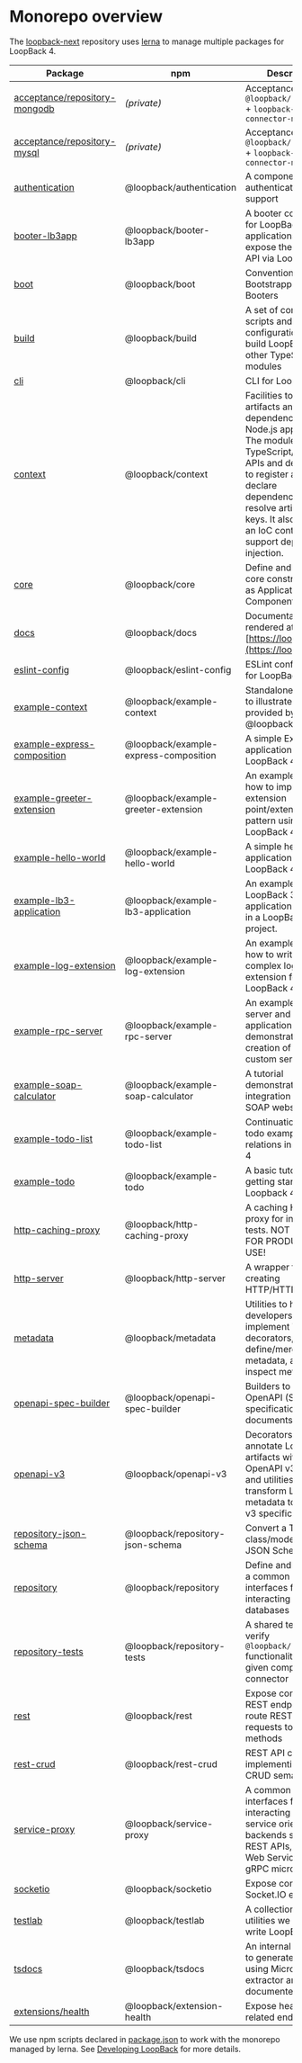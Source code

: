 # Monorepo overview

The [loopback-next](https://github.com/strongloop/loopback-next) repository uses
[lerna](https://lernajs.io/) to manage multiple packages for LoopBack 4.

<!-- PLEASE KEEP THE TABLE ROWS SORTED ALPHABETICALLY BY PACKAGE NAME-->

| Package                                                                                                                | npm                                   | Description                                                                                                                                                                                                                                                                                      |
| ---------------------------------------------------------------------------------------------------------------------- | ------------------------------------- | ------------------------------------------------------------------------------------------------------------------------------------------------------------------------------------------------------------------------------------------------------------------------------------------------ |
| [acceptance/repository-mongodb](https://github.com/strongloop/loopback-next/tree/master/acceptance/repository-mongodb) | _(private)_                           | Acceptance tests for `@loopback/repository` + `loopback-connector-mongodb`                                                                                                                                                                                                                       |
| [acceptance/repository-mysql](https://github.com/strongloop/loopback-next/tree/master/acceptance/repository-mysql)     | _(private)_                           | Acceptance tests for `@loopback/repository` + `loopback-connector-mysql`                                                                                                                                                                                                                         |
| [authentication](https://github.com/strongloop/loopback-next/tree/master/packages/authentication)                      | @loopback/authentication              | A component for authentication support                                                                                                                                                                                                                                                           |
| [booter-lb3app](https://github.com/strongloop/loopback-next/tree/master/packages/booter-lb3app)                        | @loopback/booter-lb3app               | A booter component for LoopBack 3 applications to expose their REST API via LoopBack 4.                                                                                                                                                                                                          |
| [boot](https://github.com/strongloop/loopback-next/tree/master/packages/boot)                                          | @loopback/boot                        | Convention based Bootstrapper and Booters                                                                                                                                                                                                                                                        |
| [build](https://github.com/strongloop/loopback-next/tree/master/packages/build)                                        | @loopback/build                       | A set of common scripts and default configurations to build LoopBack 4 or other TypeScript modules                                                                                                                                                                                               |
| [cli](https://github.com/strongloop/loopback-next/tree/master/packages/cli)                                            | @loopback/cli                         | CLI for LoopBack 4                                                                                                                                                                                                                                                                               |
| [context](https://github.com/strongloop/loopback-next/tree/master/packages/context)                                    | @loopback/context                     | Facilities to manage artifacts and their dependencies in your Node.js applications. The module exposes TypeScript/JavaScript APIs and decorators to register artifacts, declare dependencies, and resolve artifacts by keys. It also serves as an IoC container to support dependency injection. |
| [core](https://github.com/strongloop/loopback-next/tree/master/packages/core)                                          | @loopback/core                        | Define and implement core constructs such as Application and Component                                                                                                                                                                                                                           |
| [docs](https://github.com/strongloop/loopback-next/tree/master/docs)                                                   | @loopback/docs                        | Documentation files rendered at [https://loopback.io](https://loopback.io)                                                                                                                                                                                                                       |
| [eslint-config](https://github.com/strongloop/loopback-next/tree/master/packages/eslint-config)                        | @loopback/eslint-config               | ESLint configuration for LoopBack projects                                                                                                                                                                                                                                                       |
| [example-context](https://github.com/strongloop/loopback-next/tree/master/examples/context)                            | @loopback/example-context             | Standalone examples to illustrate features provided by @loopback/context                                                                                                                                                                                                                         |
| [example-express-composition](https://github.com/strongloop/loopback-next/tree/master/examples/express-composition)    | @loopback/example-express-composition | A simple Express application that uses LoopBack 4 REST API                                                                                                                                                                                                                                       |
| [example-greeter-extension](https://github.com/strongloop/loopback-next/tree/master/examples/greeter-extension)        | @loopback/example-greeter-extension   | An example showing how to implement the extension point/extension pattern using LoopBack 4                                                                                                                                                                                                       |
| [example-hello-world](https://github.com/strongloop/loopback-next/tree/master/examples/hello-world)                    | @loopback/example-hello-world         | A simple hello-world application using LoopBack 4                                                                                                                                                                                                                                                |
| [example-lb3-application](https://github.com/strongloop/loopback-next/tree/master/examples/lb3-application)            | @loopback/example-lb3-application     | An example LoopBack 3 application mounted in a LoopBack 4 project.                                                                                                                                                                                                                               |
| [example-log-extension](https://github.com/strongloop/loopback-next/tree/master/examples/log-extension)                | @loopback/example-log-extension       | An example showing how to write a complex log extension for LoopBack 4                                                                                                                                                                                                                           |
| [example-rpc-server](https://github.com/strongloop/loopback-next/tree/master/examples/rpc-server)                      | @loopback/example-rpc-server          | An example RPC server and application to demonstrate the creation of your own custom server                                                                                                                                                                                                      |
| [example-soap-calculator](https://github.com/strongloop/loopback-next/tree/master/examples/soap-calculator)            | @loopback/example-soap-calculator     | A tutorial demonstrating integration with a SOAP webservice                                                                                                                                                                                                                                      |
| [example-todo-list](https://github.com/strongloop/loopback-next/tree/master/examples/todo-list)                        | @loopback/example-todo-list           | Continuation of the todo example using relations in LoopBack 4                                                                                                                                                                                                                                   |
| [example-todo](https://github.com/strongloop/loopback-next/tree/master/examples/todo)                                  | @loopback/example-todo                | A basic tutorial for getting started with Loopback 4                                                                                                                                                                                                                                             |
| [http-caching-proxy](https://github.com/strongloop/loopback-next/tree/master/packages/http-caching-proxy)              | @loopback/http-caching-proxy          | A caching HTTP proxy for integration tests. NOT SUITABLE FOR PRODUCTION USE!                                                                                                                                                                                                                     |
| [http-server](https://github.com/strongloop/loopback-next/tree/master/packages/http-server)                            | @loopback/http-server                 | A wrapper for creating HTTP/HTTPS servers                                                                                                                                                                                                                                                        |
| [metadata](https://github.com/strongloop/loopback-next/tree/master/packages/metadata)                                  | @loopback/metadata                    | Utilities to help developers implement TypeScript decorators, define/merge metadata, and inspect metadata                                                                                                                                                                                        |
| [openapi-spec-builder](https://github.com/strongloop/loopback-next/tree/master/packages/openapi-spec-builder)          | @loopback/openapi-spec-builder        | Builders to create OpenAPI (Swagger) specification documents in tests                                                                                                                                                                                                                            |
| [openapi-v3](https://github.com/strongloop/loopback-next/tree/master/packages/openapi-v3)                              | @loopback/openapi-v3                  | Decorators that annotate LoopBack artifacts with OpenAPI v3 metadata and utilities that transform LoopBack metadata to OpenAPI v3 specifications                                                                                                                                                 |
| [repository-json-schema](https://github.com/strongloop/loopback-next/tree/master/packages/repository-json-schema)      | @loopback/repository-json-schema      | Convert a TypeScript class/model to a JSON Schema                                                                                                                                                                                                                                                |
| [repository](https://github.com/strongloop/loopback-next/tree/master/packages/repository)                              | @loopback/repository                  | Define and implement a common set of interfaces for interacting with databases                                                                                                                                                                                                                   |
| [repository-tests](https://github.com/strongloop/loopback-next/tree/master/packages/repository-tests)                  | @loopback/repository-tests            | A shared test suite to verify `@loopback/repository` functionality with a given compatible connector                                                                                                                                                                                             |
| [rest](https://github.com/strongloop/loopback-next/tree/master/packages/rest)                                          | @loopback/rest                        | Expose controllers as REST endpoints and route REST API requests to controller methods                                                                                                                                                                                                           |
| [rest-crud](https://github.com/strongloop/loopback-next/tree/master/packages/rest-crud)                                | @loopback/rest-crud                   | REST API controller implementing default CRUD semantics                                                                                                                                                                                                                                          |
| [service-proxy](https://github.com/strongloop/loopback-next/tree/master/packages/service-proxy)                        | @loopback/service-proxy               | A common set of interfaces for interacting with service oriented backends such as REST APIs, SOAP Web Services, and gRPC microservices                                                                                                                                                           |
| [socketio](https://github.com/strongloop/loopback-next/tree/master/packages/socketio)                                  | @loopback/socketio                    | Expose controllers as Socket.IO endpoints                                                                                                                                                                                                                                                        |
| [testlab](https://github.com/strongloop/loopback-next/tree/master/packages/testlab)                                    | @loopback/testlab                     | A collection of test utilities we use to write LoopBack tests                                                                                                                                                                                                                                    |
| [tsdocs](https://github.com/strongloop/loopback-next/tree/master/packages/tsdocs)                                      | @loopback/tsdocs                      | An internal package to generate api docs using Microsoft api-extractor and api-documenter                                                                                                                                                                                                        |
| [extensions/health](https://github.com/strongloop/loopback-next/tree/master/extensions/health)                         | @loopback/extension-health            | Expose health check related endpoints                                                                                                                                                                                                                                                            |

We use npm scripts declared in
[package.json](https://github.com/strongloop/loopback-next/blob/master/package.json)
to work with the monorepo managed by lerna. See
[Developing LoopBack](./DEVELOPING.md) for more details.
